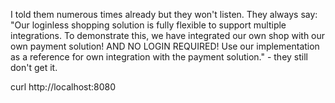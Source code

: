 I told them numerous times already but they won't listen. They always say: "Our loginless shopping solution is fully flexible to support multiple integrations. To demonstrate this, we have integrated our own shop with our own payment solution! AND NO LOGIN REQUIRED! Use our implementation as a reference for own integration with the payment solution." - they still don't get it.

curl http://localhost:8080
